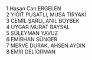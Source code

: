 1 	Hasan Can ERGELEN   	
2 	YİĞİT PUSATLI, MUSA TİRYAKİ 	  
3 	CEMİL ŞARLI, ANIL BOYBEK   	
4 	UYGAR MURAT BAYSAL 	  
5 	SÜLEYMAN YAVUZ 	  
6 	EMİRHAN SÜNGER 	  
7 	MERVE DURAK, AHSEN AYDIN   	
8 	EMİR DELİORMAN 	  